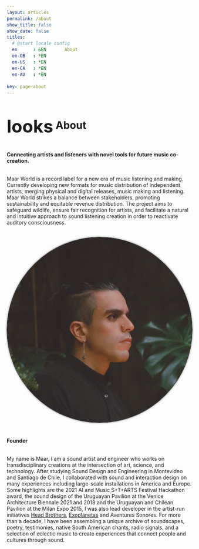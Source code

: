 ```yaml
---
layout: articles
permalink: /about
show_title: false
show_date: false
titles:
  # @start locale config
  en      : &EN       About
  en-GB   : *EN
  en-US   : *EN
  en-CA   : *EN
  en-AU   : *EN

key: page-about
---
```


<div style="display: flex; flex-direction: column; align-items: left; text-align: left;">
  <h1><span class="material-symbols-outlined" style="font-size: 48px; vertical-align: middle;">looks</span> About</h1>

  <h4>Connecting artists and listeners with novel tools for future music co-creation.</h4>

  <p>Maar World is a record label for a new era of music listening and making. Currently developing new formats for music distribution of independent artists, merging physical and digital releases, music making and listening. Maar World strikes a balance between stakeholders, promoting sustainability and equitable revenue distribution. The project aims to safeguard wildlife, ensure fair recognition for artists, and facilitate a natural and intuitive approach to sound listening creation in order to reactivate auditory consciousness.</p>
  <br>
  <div style="text-align: center;">
    <img src="/img/about/maar-19.png" alt="Image" style="border-radius: 50%; border: 1px solid #000; box-shadow: 0px 0px 5px rgba(0, 0, 0, 0.5); max-width: 100%;">
  </div>
  <br>

<h4> Founder </h4>

  <p>My name is Maar, I am a sound artist and engineer who works on transdisciplinary creations at the intersection of art, science, and technology. After studying Sound Design and Engineering in Montevideo and Santiago de Chile, I collaborated with sound and interaction design on many experiences including large-scale installations in America and Europe. Some highlights are the 2021 AI and Music S+T+ARTS Festival Hackathon award, the sound design of the Uruguayan Pavilion at the Venice Architecture Biennale 2021 and 2018 and the Uruguayan and Chilean Pavilion at the Milan Expo 2015, I was also lead developer in the artist-run initiatives <a href="http://headbrothers.com" rel="Head Brothers Home Page" target="_blank">Head Brothers</a>, <a href="http://headbrothers.com/exoplanetas" rel="Exoplanetas Page" target="_blank">Exoplanetas</a> and Aventures Sonores. For more than a decade, I have been assembling a unique archive of soundscapes, poetry, testimonies, native South American chants, radio signals, and a selection of eclectic music to create experiences that connect people and cultures through sound.</p>
</div>
